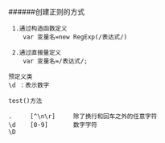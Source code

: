######创建正则的方式

     1.通过构造函数定义
        var 变量名=new RegExp(/表达式/)

     2.通过直接量定义
        var 变量名=/表达式/;

    预定义类
    \d ：表示数字

    test()方法

    .     [^\n\r]     除了换行和回车之外的任意字符
    \d    [0-9]       数字字符
    \D
    
